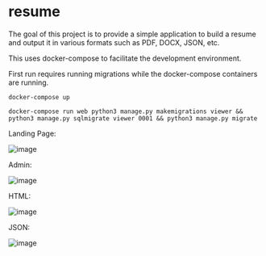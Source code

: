 # resume

The goal of this project is to provide a simple application to build a resume and output it in various formats such as PDF, DOCX, JSON, etc.

This uses docker-compose to facilitate the development environment.

First run requires running migrations while the docker-compose containers are running.

`docker-compose up`

`docker-compose run web python3 manage.py makemigrations viewer && python3 manage.py sqlmigrate viewer 0001 && python3 manage.py migrate`

Landing Page:

![image](https://user-images.githubusercontent.com/46699116/73309396-fbb56f80-41d6-11ea-9138-2aebfb565a0d.png)

Admin:

![image](https://user-images.githubusercontent.com/46699116/73037863-5c266480-3e05-11ea-8f54-67eb9c6b0415.png)

HTML:

![image](https://user-images.githubusercontent.com/46699116/73037717-ea4e1b00-3e04-11ea-8dd1-317a8c0b7392.png)

JSON:

![image](https://user-images.githubusercontent.com/46699116/73037756-110c5180-3e05-11ea-91cb-0c49ff341ce5.png)
